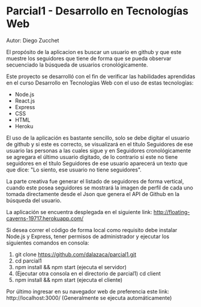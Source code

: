 # Parcial1 - Desarrollo en Tecnologías Web

Autor: Diego Zucchet 

El propósito de la aplicacion es buscar un usuario en github y que este muestre los seguidores que tiene de forma que se pueda observar secuenciado la búsqueda de usuarios cronológicamente.

Este proyecto se desarrolló con el fin de verificar las habilidades aprendidas en el curso Desarrollo en Tecnologías Web con el uso de estas tecnologías: 

* Node.js
* React.js
* Express
* CSS 
* HTML
* Heroku

El uso de la aplicación es bastante sencillo, solo se debe digitar el usuario de github y si este es correcto, se visualizará en el título Seguidores de ese usuario las personas a las cuales sigue y en Seguidores cronológicamente se agregara el último usuario digitado, de lo contrario si este no tiene seguidores en el título Seguidores de ese usuario aparecerá un texto que que dice: "Lo siento, ese usuario no tiene seguidores".

La parte creativa fue generar el listado de seguidores de forma vertical, cuando este posea seguidores se mostrará la imagen de perfil de cada uno tomada directamente desde el Json que genera el API de Github en la búsqueda del usuario.

La aplicación se encuentra desplegada en el siguiente link: http://floating-caverns-19717.herokuapp.com/

Si desea correr el código de forma local como requisito debe instalar Node.js y Express, tener permisos de administrador y ejecutar los siguientes comandos en consola:

1. git clone https://github.com/dalazaca/parcial1.git
1. cd parcial1
2. npm install && npm start (ejecuta el servidor)
3. (Ejecutar otra consola en el directorio de parcial1) cd client 
4. npm install && npm start (ejecuta el cliente)

Por último ingresar en su navegador web de preferencia este link: http://localhost:3000/ (Generalmente se ejecuta automáticamente)

